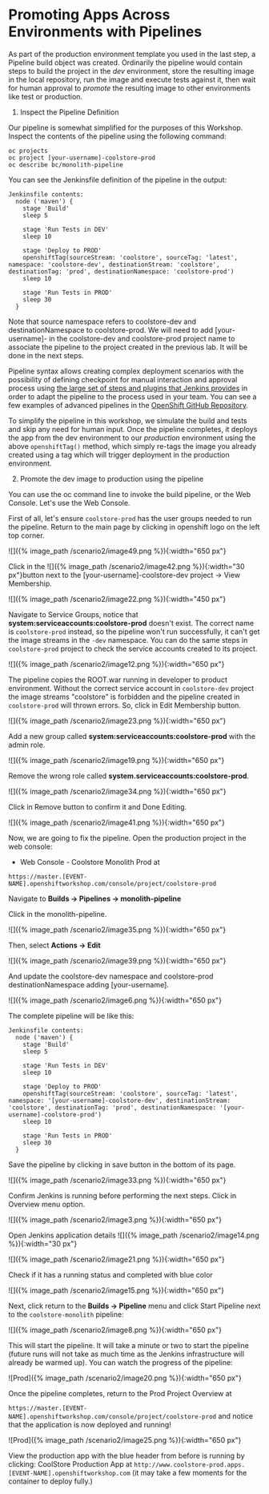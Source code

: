 # Promoting Apps Across Environments with Pipelines

As part of the production environment template you used in the last step, a Pipeline build object was created. Ordinarily the pipeline would contain steps to build the project in the _dev_ environment, store the resulting image in the local repository, run the image and execute tests against it, then wait for human approval to _promote_ the resulting image to other environments like test or production.

1. Inspect the Pipeline Definition

Our pipeline is somewhat simplified for the purposes of this Workshop. Inspect the contents of the pipeline using the following command:

~~~shell
oc projects
oc project [your-username]-coolstore-prod
oc describe bc/monolith-pipeline
~~~

You can see the Jenkinsfile definition of the pipeline in the output:

~~~text
Jenkinsfile contents:
  node ('maven') {
    stage 'Build'
    sleep 5

    stage 'Run Tests in DEV'
    sleep 10

    stage 'Deploy to PROD'
    openshiftTag(sourceStream: 'coolstore', sourceTag: 'latest', namespace: 'coolstore-dev', destinationStream: 'coolstore', destinationTag: 'prod', destinationNamespace: 'coolstore-prod')
    sleep 10

    stage 'Run Tests in PROD'
    sleep 30
  }
~~~

Note that source namespace refers to coolstore-dev and destinationNamespace to coolstore-prod. We will need to add \[your-username\]- in the coolstore-dev and coolstore-prod project name to associate the pipeline to the project created in the previous lab. It will be done in the next steps.

Pipeline syntax allows creating complex deployment scenarios with the possibility of defining checkpoint for manual interaction and approval process using [the large set of steps and plugins that Jenkins provides](https://jenkins.io/doc/pipeline/steps/) in order to adapt the pipeline to the process used in your team. You can see a few examples of advanced pipelines in the [OpenShift GitHub Repository](https://github.com/openshift/origin/tree/master/examples/jenkins/pipeline).

To simplify the pipeline in this workshop, we simulate the build and tests and skip any need for human input. Once the pipeline completes, it deploys the app from the dev environment to our _production_ environment using the above `openshiftTag()` method, which simply re-tags the image you already created using a tag which will trigger deployment in the production environment.

2. Promote the dev image to production using the pipeline

You can use the oc command line to invoke the build pipeline, or the Web Console. Let's use the Web Console.

First of all, let's ensure `coolstore-prod` has the user groups needed to run the pipeline. Return to the main page by clicking in openshift logo on the left top corner.

![]({% image_path /scenario2/image49.png %}){:width="650 px"}

Click in the ![]({% image_path /scenario2/image42.png %}){:width="30 px"}button next to the \[your-username\]-coolstore-dev project -&gt; View Membership.

![]({% image_path /scenario2/image22.png %}){:width="450 px"}

Navigate to Service Groups, notice that **system:serviceaccounts:coolstore-prod** doesn't exist. The correct name is `coolstore-prod` instead, so the pipeline won't run successfully, it can't get the image streams in the `-dev` namespace. You can do the same steps in `coolstore-prod` project to check the service accounts created to its project.

![]({% image_path /scenario2/image12.png %}){:width="650 px"}

The pipeline copies the ROOT.war running in developer to product environment. Without the correct service account in `coolstore-dev` project the image streams "coolstore" is forbidden and the pipeline created in `coolstore-prod` will thrown errors. So, click in Edit Membership button.

![]({% image_path /scenario2/image23.png %}){:width="650 px"}

Add a new group called **system:serviceaccounts:coolstore-prod** with the admin role.

![]({% image_path /scenario2/image19.png %}){:width="650 px"}

Remove the wrong role called **system.serviceaccounts:coolstore-prod**.

![]({% image_path /scenario2/image34.png %}){:width="650 px"}

Click in Remove button to confirm it and Done Editing.

![]({% image_path /scenario2/image41.png %}){:width="650 px"}

Now, we are going to fix the pipeline. Open the production project in the web console:

* Web Console - Coolstore Monolith Prod at

`https://master.[EVENT-NAME].openshiftworkshop.com/console/project/coolstore-prod`

Navigate to **Builds -&gt; Pipelines -&gt; monolith-pipeline**

Click in the monolith-pipeline.

![]({% image_path /scenario2/image35.png %}){:width="650 px"}

Then, select **Actions -&gt; Edit**

![]({% image_path /scenario2/image39.png %}){:width="650 px"}

And update the coolstore-dev namespace and coolstore-prod destinationNamespace adding \[your-username\].

![]({% image_path /scenario2/image6.png %}){:width="650 px"}

The complete pipeline will be like this:

~~~text
Jenkinsfile contents:
  node ('maven') {
    stage 'Build'
    sleep 5

    stage 'Run Tests in DEV'
    sleep 10

    stage 'Deploy to PROD'
    openshiftTag(sourceStream: 'coolstore', sourceTag: 'latest', namespace: '[your-username]-coolstore-dev', destinationStream: 'coolstore', destinationTag: 'prod', destinationNamespace: '[your-username]-coolstore-prod')
    sleep 10

    stage 'Run Tests in PROD'
    sleep 30
  }
~~~

Save the pipeline by clicking in save button in the bottom of its page.

![]({% image_path /scenario2/image33.png %}){:width="650 px"}

Confirm Jenkins is running before performing the next steps. Click in Overview menu option.

![]({% image_path /scenario2/image3.png %}){:width="650 px"}

Open Jenkins application details ![]({% image_path /scenario2/image14.png %}){:width="30 px"}

![]({% image_path /scenario2/image21.png %}){:width="650 px"}

Check if it has a running status and completed with blue color

![]({% image_path /scenario2/image15.png %}){:width="650 px"}

Next, click return to the **Builds -&gt; Pipeline** menu and click Start Pipeline next to the `coolstore-monolith` pipeline:

![]({% image_path /scenario2/image8.png %}){:width="650 px"}

This will start the pipeline. It will take a minute or two to start the pipeline \(future runs will not take as much time as the Jenkins infrastructure will already be warmed up\). You can watch the progress of the pipeline:

![Prod]({% image_path /scenario2/image20.png %}){:width="650 px"}

Once the pipeline completes, return to the Prod Project Overview at

`https://master.[EVENT-NAME].openshiftworkshop.com/console/project/coolstore-prod` and notice that the application is now deployed and running!

![Prod]({% image_path /scenario2/image25.png %}){:width="650 px"}

View the production app with the blue header from before is running by clicking: CoolStore Production App at `http://www.coolstore-prod.apps.[EVENT-NAME].openshiftworkshop.com` \(it may take a few moments for the container to deploy fully.\)

